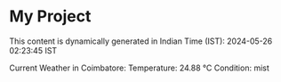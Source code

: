 # My Project

This content is dynamically generated in Indian Time (IST): 2024-05-26 02:23:45 IST


Current Weather in Coimbatore:
Temperature: 24.88 °C
Condition: mist
